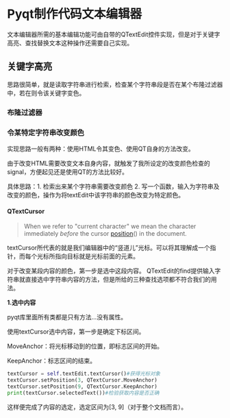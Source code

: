 # Pyqt制作代码文本编辑器



文本编辑器所需的基本编辑功能可由自带的QTextEdit控件实现，但是对于关键字高亮、查找替换文本这种操作还需要自己实现。



## 关键字高亮

思路很简单，就是读取字符串进行检索，检查某个字符串段是否在某个布隆过滤器中，若在则令该关键字变色。



### 布隆过滤器



### 令某特定字符串改变颜色

实现思路一般有两种：使用HTML令其变色、使用QT自身的方法改变。

由于改变HTML需要改变文本自身内容，就触发了我所设定的改变颜色检查的signal，方便起见还是使用QT的方法比较好。



具体思路：1. 检索出来某个字符串需要改变颜色  2. 写一个函数，输入为字符串及改变的颜色，操作为将textEdit中该字符串的颜色改变为特定颜色。

#### QTextCursor

> When we refer to "current character" we mean the character immediately *before* the cursor [position](https://doc.qt.io/qt-5/qtextcursor.html#position)() in the document. 

textCursor所代表的就是我们编辑器中的“竖道儿”光标。可以将其理解成一个指针，而每个光标所指向目标就是光标前面的元素。



对于改变某段内容的颜色，第一步是选中这段内容。
QTextEdit的find提供输入字符串就直接选中字符串内容的方法，但是所给的三种查找选项都不符合我们的用法。



**1.选中内容**

pyqt库里面所有类都是只有方法...没有属性。

使用textCursor选中内容，第一步是确定下标区间。

MoveAnchor：将光标移动到的位置，即标志区间的开始。

KeepAnchor：标志区间的结束。

```python
textCursor = self.textEdit.textCursor()#获得光标对象
textCursor.setPosition(3, QTextCursor.MoveAnchor)
textCursor.setPosition(9, QTextCursor.KeepAnchor)
print(textCursor.selectedText())#检验获取内容是否正确
```

这样便完成了内容的选定，选定区间为[3, 9]（对于整个文档而言）。

